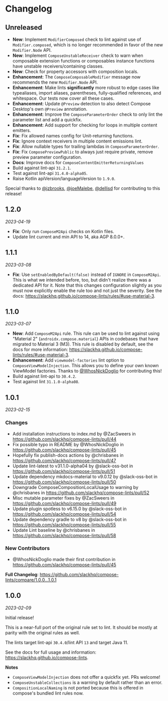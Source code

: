 Changelog
=========

**Unreleased**
--------------

- **New**: Implement `ModifierComposed` check to lint against use of `Modifier.composed`, which is no longer recommended in favor of the new `Modifier.Node` API.
- **New**: Implement `ComposeUnstableReceiver` check to warn when composable extension functions or composables instance functions have unstable receivers/containing classes.
- **New**: Check for property accessors with composition locals.
- **Enhancement**: The `ComposeComposableModifier` message now recommends the new `Modifier.Node` API.
- **Enhancement**: Make lints **significantly** more robust to edge cases like typealiases, import aliases, parentheses, fully-qualified references, and whitespace. Our tests now cover all these cases.
- **Enhancement**: Update `@Preview` detection to also detect Compose Desktop's own `@Preview` annotation.
- **Enhancement**: Improve the `ComposeParameterOrder` check to only lint the parameter list and add a quickfix.
- **Enhancement**: Add support for checking for loops in multiple content emitters.
- **Fix**: Fix allowed names config for Unit-returning functions.
- **Fix**: Ignore context receivers in multiple content emissions lint.
- **Fix**: Allow nullable types for trailing lambdas in `ComposeParameterOrder`.
- **Fix**: Fix `ComposePreviewPublic` to always just require private, remove preview parameter configuration.
- **Docs**: Improve docs for `ComposeContentEmitterReturningValues`
- Build against lint-api `31.2.1`.
- Test against lint-api `31.4.0-alpha05`.
- Raise Kotlin apiVersion/languageVersion to `1.9.0`.

Special thanks to [@jzbrooks](https://github.com/jzbrooks), [@joeMalebe](https://github.com/joeMalebe), [@dellisd](https://github.com/dellisd) for contributing to this release!

1.2.0
-----

_2023-04-19_

- **Fix**: Only run `ComposeM2Api` checks on Kotlin files.
- Update lint current and min API to 14, aka AGP 8.0.0+.

1.1.1
-----

_2023-03-08_

* **Fix**: Use `setEnabledByDefault(false)` instead of `IGNORE` in `ComposeM2Api`. This is what we intended before, too, but didn't realize there was a dedicated API for it. Note that this changes configuration slightly as you must now explicitly enable the rule too and not just the severity. See the docs: https://slackhq.github.io/compose-lints/rules/#use-material-3.

1.1.0
-----

_2023-03-07_

* **New**: Add `ComposeM2Api` rule. This rule can be used to lint against using "Material 2" (`androidx.compose.material`) APIs in codebases that have migrated to Material 3 (M3). This rule is disabled by default, see the docs for more information: https://slackhq.github.io/compose-lints/rules/#use-material-3.
* **Enhancement**: Add `viewmodel-factories` lint option to `ComposeViewModelInjection`. This allows you to define your own known ViewModel factories. Thanks to [@WhosNickDoglio](https://github.com/WhosNickDoglio) for contributing this!
* Build against lint-api to `30.4.2`.
* Test against lint `31.1.0-alpha08`.

1.0.1
-----

_2023-02-15_

### Changes

* Add installation instructions to index.md by @ZacSweers in https://github.com/slackhq/compose-lints/pull/44
* Fix possible typo in README by @WhosNickDoglio in https://github.com/slackhq/compose-lints/pull/45
* Hopefully fix publish-docs actions by @chrisbanes in https://github.com/slackhq/compose-lints/pull/47
* Update lint-latest to v31.1.0-alpha04 by @slack-oss-bot in https://github.com/slackhq/compose-lints/pull/51
* Update dependency mkdocs-material to v9.0.12 by @slack-oss-bot in https://github.com/slackhq/compose-lints/pull/50
* Downgrade ComposeCompositionLocalUsage to warning by @chrisbanes in https://github.com/slackhq/compose-lints/pull/52
* Misc mutable parameter fixes by @ZacSweers in https://github.com/slackhq/compose-lints/pull/49
* Update plugin spotless to v6.15.0 by @slack-oss-bot in https://github.com/slackhq/compose-lints/pull/54
* Update dependency gradle to v8 by @slack-oss-bot in https://github.com/slackhq/compose-lints/pull/55
* Update Lint baseline by @chrisbanes in https://github.com/slackhq/compose-lints/pull/58

### New Contributors
* @WhosNickDoglio made their first contribution in https://github.com/slackhq/compose-lints/pull/45

**Full Changelog**: https://github.com/slackhq/compose-lints/compare/1.0.0...1.0.1

1.0.0
-----

_2023-02-09_

Initial release!

This is a near-full port of the original rule set to lint. It should be mostly at parity with the original rules as well.

The lints target lint-api `30.4.0`/lint API `13` and target Java 11.

See the docs for full usage and information: https://slackhq.github.io/compose-lints.

**Notes**
- `ComposeViewModelInjection` does not offer a quickfix yet. PRs welcome!
- `ComposeUnstableCollections` is a warning by default rather than an error.
- `CompositionLocalNaming` is not ported because this is offered in compose's bundled lint rules now.
